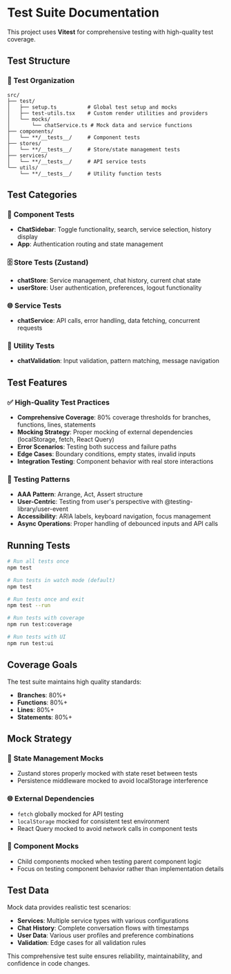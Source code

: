 # Test Suite Documentation

This project uses **Vitest** for comprehensive testing with high-quality test coverage.

## Test Structure

### 📁 Test Organization

```
src/
├── test/
│   ├── setup.ts          # Global test setup and mocks
│   ├── test-utils.tsx    # Custom render utilities and providers
│   └── mocks/
│       └── chatService.ts # Mock data and service functions
├── components/
│   └── **/__tests__/     # Component tests
├── stores/
│   └── **/__tests__/     # Store/state management tests
├── services/
│   └── **/__tests__/     # API service tests
└── utils/
    └── **/__tests__/     # Utility function tests
```

## Test Categories

### 🧩 **Component Tests**

- **ChatSidebar**: Toggle functionality, search, service selection, history display
- **App**: Authentication routing and state management

### 🗄️ **Store Tests** (Zustand)

- **chatStore**: Service management, chat history, current chat state
- **userStore**: User authentication, preferences, logout functionality

### 🌐 **Service Tests**

- **chatService**: API calls, error handling, data fetching, concurrent requests

### 🔧 **Utility Tests**

- **chatValidation**: Input validation, pattern matching, message navigation

## Test Features

### ✅ **High-Quality Test Practices**

- **Comprehensive Coverage**: 80% coverage thresholds for branches, functions, lines, statements
- **Mocking Strategy**: Proper mocking of external dependencies (localStorage, fetch, React Query)
- **Error Scenarios**: Testing both success and failure paths
- **Edge Cases**: Boundary conditions, empty states, invalid inputs
- **Integration Testing**: Component behavior with real store interactions

### 🎯 **Testing Patterns**

- **AAA Pattern**: Arrange, Act, Assert structure
- **User-Centric**: Testing from user's perspective with @testing-library/user-event
- **Accessibility**: ARIA labels, keyboard navigation, focus management
- **Async Operations**: Proper handling of debounced inputs and API calls

## Running Tests

```bash
# Run all tests once
npm test

# Run tests in watch mode (default)
npm test

# Run tests once and exit
npm test --run

# Run tests with coverage
npm run test:coverage

# Run tests with UI
npm run test:ui
```

## Coverage Goals

The test suite maintains high quality standards:

- **Branches**: 80%+
- **Functions**: 80%+
- **Lines**: 80%+
- **Statements**: 80%+

## Mock Strategy

### 🔄 **State Management Mocks**

- Zustand stores properly mocked with state reset between tests
- Persistence middleware mocked to avoid localStorage interference

### 🌐 **External Dependencies**

- `fetch` globally mocked for API testing
- `localStorage` mocked for consistent test environment
- React Query mocked to avoid network calls in component tests

### 📱 **Component Mocks**

- Child components mocked when testing parent component logic
- Focus on testing component behavior rather than implementation details

## Test Data

Mock data provides realistic test scenarios:

- **Services**: Multiple service types with various configurations
- **Chat History**: Complete conversation flows with timestamps
- **User Data**: Various user profiles and preference combinations
- **Validation**: Edge cases for all validation rules

This comprehensive test suite ensures reliability, maintainability, and confidence in code changes.
